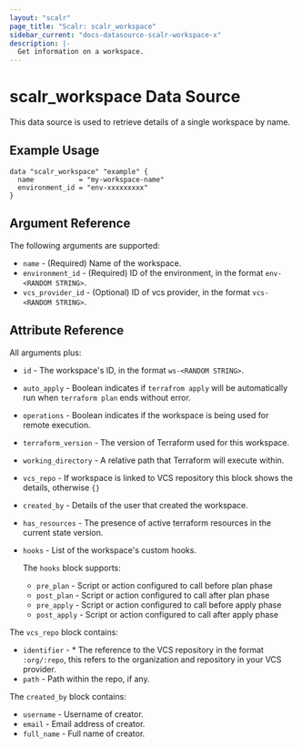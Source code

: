 ```yaml
---
layout: "scalr"
page_title: "Scalr: scalr_workspace"
sidebar_current: "docs-datasource-scalr-workspace-x"
description: |-
  Get information on a workspace.
---
```


# scalr_workspace Data Source

This data source is used to retrieve details of a single workspace by name.

## Example Usage

```hcl
data "scalr_workspace" "example" {
  name           = "my-workspace-name"
  environment_id = "env-xxxxxxxxx"
}
```

## Argument Reference

The following arguments are supported:

* `name` - (Required) Name of the workspace.
* `environment_id` - (Required) ID of the environment, in the format `env-<RANDOM STRING>`.
* `vcs_provider_id` - (Optional) ID of vcs provider, in the format `vcs-<RANDOM STRING>`.

## Attribute Reference

All arguments plus:

* `id` - The workspace's ID, in the format `ws-<RANDOM STRING>`.
* `auto_apply` - Boolean indicates if `terrafrom apply` will be automatically run when `terraform plan` ends without error.
* `operations` - Boolean indicates if the workspace is being used for remote execution.
* `terraform_version` - The version of Terraform used for this workspace.
* `working_directory` - A relative path that Terraform will execute within.
* `vcs_repo` - If workspace is linked to VCS repository this block shows the details, otherwise `{}`
* `created_by` - Details of the user that created the workspace.
* `has_resources` - The presence of active terraform resources in the current state version.
* `hooks` - List of the workspace's custom hooks.

  The `hooks` block supports:

  * `pre_plan` - Script or action configured to call before plan phase
  * `post_plan` - Script or action configured to call after plan phase
  * `pre_apply` - Script or action configured to call before apply phase
  * `post_apply` - Script or action configured to call after apply phase

The `vcs_repo` block contains:

* `identifier` - * The reference to the VCS repository in the format `:org/:repo`, this refers to the organization and repository in your VCS provider.
* `path` - Path within the repo, if any.

The `created_by` block contains:

* `username` - Username of creator.
* `email` - Email address of creator.
* `full_name` - Full name of creator.